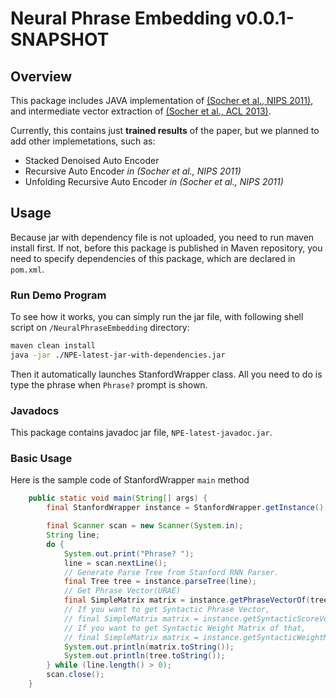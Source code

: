Neural Phrase Embedding v0.0.1-SNAPSHOT
=======================================

## Overview

This package includes JAVA implementation of [(Socher et al., NIPS 2011)](http://www.socher.org/index.php/Main/DynamicPoolingAndUnfoldingRecursiveAutoencodersForParaphraseDetection), and intermediate vector extraction of [(Socher et al., ACL 2013)](http://www.socher.org/index.php/Main/ParsingWithCompositionalVectorGrammars).

Currently, this contains just __trained results__ of the paper, but we planned to add other implemetations, such as:

- Stacked Denoised Auto Encoder
- Recursive Auto Encoder *in (Socher et al., NIPS 2011)*
- Unfolding Recursive Auto Encoder *in (Socher et al., NIPS 2011)*

## Usage

Because jar with dependency file is not uploaded, you need to run maven install first.
If not, before this package is published in Maven repository, you need to specify dependencies of this package, which are declared in `pom.xml`.

### Run Demo Program
To see how it works, you can simply run the jar file, with following shell script on `/NeuralPhraseEmbedding` directory:

```bash
maven clean install
java -jar ./NPE-latest-jar-with-dependencies.jar
```

Then it automatically launches StanfordWrapper class. All you need to do is type the phrase when `Phrase?` prompt is shown.

### Javadocs
This package contains javadoc jar file, `NPE-latest-javadoc.jar`.

### Basic Usage
Here is the sample code of StanfordWrapper `main` method

```java
	public static void main(String[] args) {
		final StanfordWrapper instance = StanfordWrapper.getInstance();

		final Scanner scan = new Scanner(System.in);
		String line;
		do {
			System.out.print("Phrase? ");
			line = scan.nextLine();
			// Generate Parse Tree from Stanford RNN Parser.
			final Tree tree = instance.parseTree(line);
			// Get Phrase Vector(URAE)
			final SimpleMatrix matrix = instance.getPhraseVectorOf(tree);
			// If you want to get Syntactic Phrase Vector,
			// final SimpleMatrix matrix = instance.getSyntacticScoreVectorOf(tree);
			// If you want to get Syntactic Weight Matrix of that,
			// final SimpleMatrix matrix = instance.getSyntacticWeightMatrixOf(tree);
			System.out.println(matrix.toString());
			System.out.println(tree.toString());
		} while (line.length() > 0);
		scan.close();
	}
```